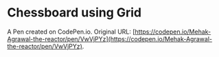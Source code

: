 # Chessboard using Grid

A Pen created on CodePen.io. Original URL: [https://codepen.io/Mehak-Agrawal-the-reactor/pen/VwVjPYz](https://codepen.io/Mehak-Agrawal-the-reactor/pen/VwVjPYz).


